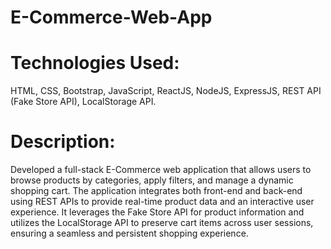 #                                                                            E-Commerce-Web-App
# Technologies Used: 
HTML, CSS, Bootstrap, JavaScript, ReactJS, NodeJS, ExpressJS, REST API (Fake Store API), LocalStorage API.
# Description: 
Developed a full-stack E-Commerce web application that allows users to browse products by categories, apply filters, and manage a dynamic shopping cart. The application integrates both front-end and back-end using REST APIs to provide real-time product data and an interactive user experience. It leverages the Fake Store API for product information and utilizes the LocalStorage API to preserve cart items across user sessions, ensuring a seamless and persistent shopping experience.

